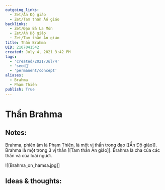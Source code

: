 ```yaml
---
outgoing_links:
  - Zet/Ấn Độ giáo
  - Zet/Tam thần Ấn giáo
backlinks:
  - Zet/Đạo Bà La Môn
  - Zet/Ấn Độ giáo
  - Zet/Tam thần Ấn giáo
title: Thần Brahma
UID: 2107041542
created: July 4, 2021 3:42 PM
tags:
  - 'created/2021/Jul/4'
  - 'seed🥜'
  - 'permanent/concept'
aliases:
  - Brahma
  - Phạm Thiên
publish: True
---
```

# Thần Brahma

## Notes:
Brahma, phiên âm là Phạm Thiên, là một vị thần trong đạo [[Ấn Độ giáo]]. Brahma là một trong 3 vị thần [[Tam thần Ấn giáo]].  Brahma là cha của các thần và của loài người. 

![[Brahma_on_hamsa.jpg]]

## Ideas & thoughts:
